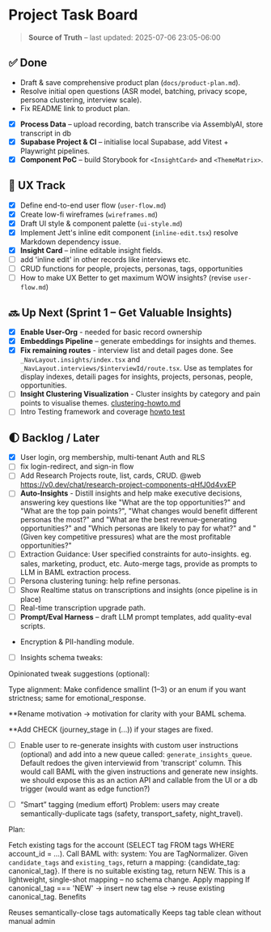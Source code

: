 # Project Task Board

> **Source of Truth** – last updated: 2025-07-06 23:05-06:00

## ✅ Done

- Draft & save comprehensive product plan (`docs/product-plan.md`).
- Resolve initial open questions (ASR model, batching, privacy scope, persona clustering, interview scale).
- Fix README link to product plan.
- [x] **Process Data** – upload recording, batch transcribe via AssemblyAI, store transcript in db
- [x] **Supabase Project & CI** – initialise local Supabase, add Vitest + Playwright pipelines.
- [x] **Component PoC** – build Storybook for `<InsightCard>` and `<ThemeMatrix>`.

## 🎨 UX Track

- [x] Define end-to-end user flow (`user-flow.md`)
- [x] Create low-fi wireframes (`wireframes.md`)
- [x] Draft UI style & component palette (`ui-style.md`)
- [x] Implement Jett's inline edit component (`inline-edit.tsx`) resolve Markdown dependency issue.
- [x] **Insight Card** – inline editable insight fields.
- [ ] add 'inline edit' in other records like interviews etc.
- [ ] CRUD functions for people, projects, personas, tags, opportunities
- [ ] How to make UX Better to get maximum WOW insights? (revise `user-flow.md`)

## 🔜 Up Next (Sprint 1 – Get Valuable Insights)

- [x] **Enable User-Org** - needed for basic record ownership
- [x] **Embeddings Pipeline** – generate embeddings for insights and themes.
- [x] **Fix remaining routes** - interview list and detail pages done. See `_NavLayout.insights/index.tsx` and `_NavLayout.interviews/$interviewId/route.tsx`. Use as templates for display indexes, detaili pages for insights, projects, personas, people, opportunities.
- [ ] **Insight Clustering Visualization** - Cluster insights by category and pain points to visualise themes. [clustering-howto.md](clustering-howto.md)
- [ ] Intro Testing framework and coverage [howto test](testing-howto.md)

## 🌓 Backlog / Later

- [x] User login, org membership, multi-tenant Auth and RLS
- [ ] fix login-redirect, and sign-in flow
- [ ] Add Research Projects route, list, cards, CRUD. @web <https://v0.dev/chat/research-project-components-qHfJ0d4vxEP>
- [ ] **Auto-Insights** - Distill insights and help make executive decisions, answering key questions like "What are the top opportunities?" and "What are the top pain points?", "What changes would benefit different personas the most?" and "What are the best revenue-generating opportunities?" and "Which personas are likely to pay for what?" and "(Given key competitive pressures) what are the most profitable opportunities?"
- [ ] Extraction Guidance: User specified constraints for auto-insights. eg. sales, marketing, product, etc. Auto-merge tags, provide as prompts to LLM in BAML extraction process.
- [ ] Persona clustering tuning: help refine personas.
- [ ] Show Realtime status on transcriptions and insights (once pipeline is in place)
- [ ] Real-time transcription upgrade path.
- [ ] **Prompt/Eval Harness** – draft LLM prompt templates, add quality-eval scripts.
- Encryption & PII-handling module.

- [ ] Insights schema tweaks:

Opinionated tweak suggestions (optional):

Type alignment: Make confidence smallint (1–3) or an enum if you want strictness; same for emotional_response.

**Rename motivation → motivation for clarity with your BAML schema.

**Add CHECK (journey_stage in (...)) if your stages are fixed.

- [ ] Enable user to re-generate insights with custom user instructions (optional) and add into a new queue called: `generate_insights_queue`. Default redoes the given interviewid from 'transcript' column. This would call BAML with the given instructions and generate new insights. we should expose this as an action API and callable from the UI or a db trigger (would want as edge function?)

- [ ] “Smart” tagging (medium effort)
Problem: users may create semantically-duplicate tags (safety, transport_safety, night_travel).

Plan:

Fetch existing tags for the account (SELECT tag FROM tags WHERE account_id = …).
Call BAML with:
system: You are TagNormalizer.  Given `candidate_tags` and `existing_tags`, return
        a mapping: {candidate_tag: canonical_tag}.
        If there is no suitable existing tag, return NEW.
This is a lightweight, single-shot mapping – no schema change.
Apply mapping
If canonical_tag === 'NEW' → insert new tag
else → reuse existing canonical_tag.
Benefits

Reuses semantically-close tags automatically
Keeps tag table clean without manual admin
